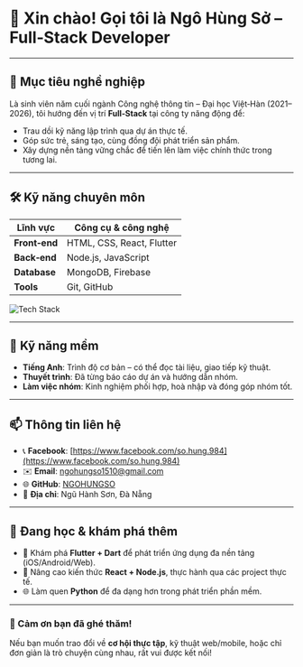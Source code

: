 # 👋 Xin chào! Gọi tôi là **Ngô Hùng Sở** – Full‑Stack Developer


---

## 🎯 Mục tiêu nghề nghiệp
Là sinh viên năm cuối ngành Công nghệ thông tin – Đại học Việt‑Hàn (2021–2026), tôi hướng đến vị trí **Full‑Stack** tại công ty năng động để:
- Trau dồi kỹ năng lập trình qua dự án thực tế.
- Góp sức trẻ, sáng tạo, cùng đồng đội phát triển sản phẩm.
- Xây dựng nền tảng vững chắc để tiến lên làm việc chính thức trong tương lai.

---

## 🛠 Kỹ năng chuyên môn

| Lĩnh vực     | Công cụ & công nghệ                          |
|--------------|----------------------------------------------|
| **Front‑end** | HTML, CSS, React, Flutter                   |
| **Back‑end**  | Node.js, JavaScript                         |
| **Database**  | MongoDB, Firebase                           |
| **Tools**     | Git, GitHub                                 |
<p align="left">
  <img src="https://skillicons.dev/icons?i=html,css,react,flutter,nodejs,js,mongodb,firebase&perline=4" alt="Tech Stack" />
</p>

---

## 🤝 Kỹ năng mềm
- **Tiếng Anh**: Trình độ cơ bản – có thể đọc tài liệu, giao tiếp kỹ thuật.  
- **Thuyết trình**: Đã từng báo cáo dự án và hướng dẫn nhóm.  
- **Làm việc nhóm**: Kinh nghiệm phối hợp, hoà nhập và đóng góp nhóm tốt.

---

## 📫 Thông tin liên hệ
- 📞 **Facebook**: [https://www.facebook.com/so.hung.984](https://www.facebook.com/so.hung.984)
- ✉️ **Email**: ngohungso1510@gmail.com  
- 🌐 **GitHub**: [NGOHUNGSO](https://github.com/NGOHUNGSO)  
- 📍 **Địa chỉ**: Ngũ Hành Sơn, Đà Nẵng  

---

## 🌱 Đang học & khám phá thêm
- 🚀 Khám phá **Flutter + Dart** để phát triển ứng dụng đa nền tảng (iOS/Android/Web).
- 🔄 Nâng cao kiến thức **React + Node.js**, thực hành qua các project thực tế.
- 🌐 Làm quen **Python** để đa dạng hơn trong phát triển phần mềm.

---

### 🎉 Cảm ơn bạn đã ghé thăm!  
Nếu bạn muốn trao đổi về **cơ hội thực tập**, kỹ thuật web/mobile, hoặc chỉ đơn giản là trò chuyện cùng nhau, rất vui được kết nối!
